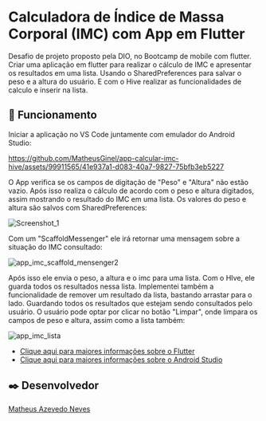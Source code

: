 # Calculadora de Índice de Massa Corporal (IMC) com App em Flutter

Desafio de projeto proposto pela DIO, no Bootcamp de mobile com flutter. Criar uma aplicação em flutter para realizar o cálculo de IMC e apresentar os resultados em uma lista. Usando o SharedPreferences para salvar o peso e a altura do usuário. E com o Hive realizar as funcionalidades de calculo e inserir na lista.

## 🚀 Funcionamento
Iniciar a aplicação no VS Code juntamente com emulador do Android Studio:

https://github.com/MatheusGinel/app-calcular-imc-hive/assets/99911565/41e937a1-d083-40a7-9827-75bfb3eb5227

O App verifica se os campos de digitação de "Peso" e "Altura" não estão vazio. Após isso realiza o cálculo de acordo com o peso e altura digitados, assim mostrando o resultado do IMC em uma lista. Os valores do peso e altura são salvos com SharedPreferences:

![Screenshot_1](https://github.com/MatheusGinel/app-calcular-imc-hive/assets/99911565/2d6295f7-5b5c-4893-96af-1d27ea86c702)

Com um "ScaffoldMessenger" ele irá retornar uma mensagem sobre a situação do IMC consultado:

![app_imc_scaffold_mensenger2](https://github.com/MatheusGinel/app-flutter-calculadora-imc/assets/99911565/cbf1ff18-5589-45e7-9cea-6810be2eb10e)

Após isso ele envia o peso, a altura e o imc para uma lista. Com o HIve, ele guarda todos os resultados nessa lista. Implementei também a funcionalidade de remover um resultado da lista, bastando arrastar para o lado. Guardando todos os resultados que estejam sendo consultados pelo usuário. O usuário pode optar por clicar no botão "Limpar", onde limpara os campos de peso e altura, assim como a lista também:

![app_imc_lista](https://github.com/MatheusGinel/app-flutter-calculadora-imc/assets/99911565/a1f261c9-82d2-4b33-b5e1-582b24429a04)

- [Clique aqui para maiores informações sobre o Flutter](https://flutter.dev) 
- [Clique aqui para maiores informações sobre o Android Studio](https://developer.android.com/studio)

## ✒️ Desenvolvedor
[Matheus Azevedo Neves](https://github.com/MatheusGinel)

